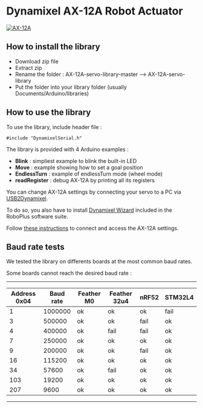 # Dynamixel AX-12A Robot Actuator

[![AX-12A](https://static.generation-robots.com/3053/dynamixel-ax-12a-servomotor.jpg)](http://www.trossenrobotics.com/images/productdownloads/AX-12(English).pdf)

## How to install the library
- Download zip file
- Extract zip
- Rename the folder : AX-12A-servo-library-master --> AX-12A-servo-library
- Put the folder into your library folder (usually Documents/Arduino/libraries)

## How to use the library
To use the library, include header file :
```
#include "DynamixelSerial.h"
```

The library is provided with 4 Arduino examples :
- **Blink** : simpliest example to blink the built-in LED
- **Move** : example showing how to set a goal position
- **EndlessTurn** : example of endlessTurn mode (wheel mode)
- **readRegister** : debug AX-12A by printing all its registers

You can change AX-12A settings by connecting your servo to a PC via [USB2Dynamixel][USB2DXL].

To do so, you also have to install [Dynamixel Wizard][RoboPlus] included in the RoboPlus software suite.

Follow [these instructions][Dynamixel Wizard] to connect and access the AX-12A settings.

## Baud rate tests

We tested the library on differents boards at the most common baud rates.

Some boards cannot reach the desired baud rate :

  ------------   ---------   ----------   ------------   -----   -------  
| Address 0x04 | Baud rate | Feather M0 | Feather 32u4 | nRF52 | STM32L4 |
| ------------ | --------- | ---------- | ------------ | ----- | ------- | 
| 1	           | 1000000   | ok         | ok           | ok    | fail    |
| 3            | 500000    | ok         | ok           | fail  | ok      |
| 4            | 400000    | ok         | fail         | fail  | ok      |
| 7            | 250000    | ok         | ok           | ok    | ok      |
| 9            | 200000    | ok         | ok           | fail  | ok      |
| 16           | 115200    | ok         | ok           | ok    | ok      |
| 34           | 57600     | ok         | fail         | ok    | ok      |
| 103          | 19200     | ok         | ok           | ok    | ok      |
| 207          | 9600      | ok         | ok           | ok    | ok      |
  ------------   ---------   ----------   ------------   -----   -------  



[USB2DXL]: <http://support.robotis.com/en/product/auxdevice/interface/usb2dxl_manual.htm>
[RoboPlus]: <http://en.robotis.com/BlueAD/board.php?bbs_id=downloads&scate=SOFTWARE>
[Dynamixel Wizard]: <http://support.robotis.com/en/software/roboplus/dynamixel_monitor.htm>
